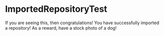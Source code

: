 # ImportedRepositoryTest
If you are seeing this, then congratulations! You have successfully imported a repository!
As a reward, have a stock photo of a dog!

